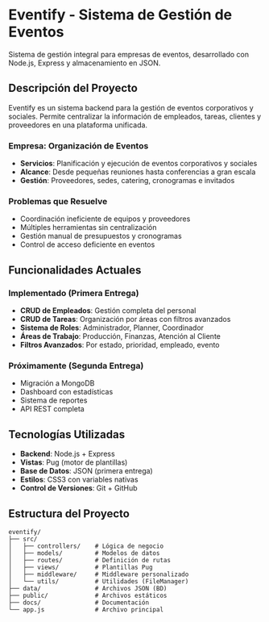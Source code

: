 #  Eventify - Sistema de Gestión de Eventos

Sistema de gestión integral para empresas de eventos, desarrollado con Node.js, Express y almacenamiento en JSON.

##  Descripción del Proyecto

Eventify es un sistema backend para la gestión de eventos corporativos y sociales. Permite centralizar la información de empleados, tareas, clientes y proveedores en una plataforma unificada.

### Empresa: Organización de Eventos
- **Servicios**: Planificación y ejecución de eventos corporativos y sociales
- **Alcance**: Desde pequeñas reuniones hasta conferencias a gran escala
- **Gestión**: Proveedores, sedes, catering, cronogramas e invitados

### Problemas que Resuelve
- Coordinación ineficiente de equipos y proveedores
- Múltiples herramientas sin centralización
- Gestión manual de presupuestos y cronogramas
- Control de acceso deficiente en eventos

##  Funcionalidades Actuales

### Implementado (Primera Entrega)
- **CRUD de Empleados**: Gestión completa del personal
- **CRUD de Tareas**: Organización por áreas con filtros avanzados
- **Sistema de Roles**: Administrador, Planner, Coordinador
- **Áreas de Trabajo**: Producción, Finanzas, Atención al Cliente
- **Filtros Avanzados**: Por estado, prioridad, empleado, evento

### Próximamente (Segunda Entrega)
- Migración a MongoDB
- Dashboard con estadísticas
- Sistema de reportes
- API REST completa

## Tecnologías Utilizadas

- **Backend**: Node.js + Express
- **Vistas**: Pug (motor de plantillas)
- **Base de Datos**: JSON (primera entrega)
- **Estilos**: CSS3 con variables nativas
- **Control de Versiones**: Git + GitHub

## Estructura del Proyecto
```
eventify/
├── src/
│   ├── controllers/    # Lógica de negocio
│   ├── models/         # Modelos de datos
│   ├── routes/         # Definición de rutas
│   ├── views/          # Plantillas Pug
│   ├── middleware/     # Middleware personalizado
│   └── utils/          # Utilidades (FileManager)
├── data/               # Archivos JSON (BD)
├── public/             # Archivos estáticos
├── docs/               # Documentación
└── app.js              # Archivo principal
```
